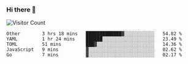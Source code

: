 ### Hi there 👋

![Visitor Count](https://profile-counter.glitch.me/andepzai/count.svg)

<!--START_SECTION:waka-->
```text
Other        3 hrs 18 mins   █████████████▓░░░░░░░░░░░   54.82 % 
YAML         1 hr 24 mins    ██████░░░░░░░░░░░░░░░░░░░   23.49 % 
TOML         51 mins         ███▓░░░░░░░░░░░░░░░░░░░░░   14.36 % 
JavaScript   9 mins          ▓░░░░░░░░░░░░░░░░░░░░░░░░   02.62 % 
Go           7 mins          ▓░░░░░░░░░░░░░░░░░░░░░░░░   02.17 % 
```
<!--END_SECTION:waka-->
